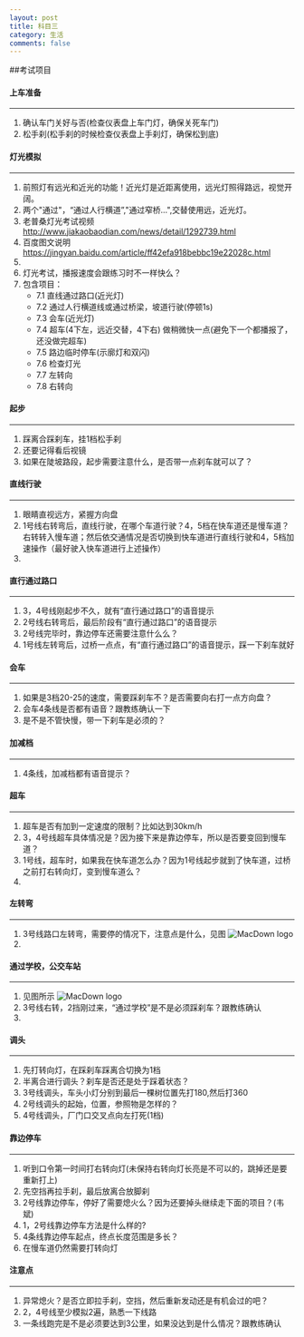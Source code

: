 ```yaml
---
layout: post
title: 科目三
category: 生活
comments: false
---
```


##考试项目

#### 上车准备
---
1. 确认车门关好与否(检查仪表盘上车门灯，确保关死车门)
2. 松手刹(松手刹的时候检查仪表盘上手刹灯，确保松到底)

#### 灯光模拟
---
1. 前照灯有远光和近光的功能！近光灯是近距离使用，远光灯照得路远，视觉开阔。
2. 两个"通过"，“通过人行横道”,"通过窄桥...",交替使用远，近光灯。
3. 老普桑灯光考试视频<http://www.jiakaobaodian.com/news/detail/1292739.html>
4. 百度图文说明<https://jingyan.baidu.com/article/ff42efa918bebbc19e22028c.html>
5. 
6. 灯光考试，播报速度会跟练习时不一样快么？
7. 包含项目：
	* 7.1 直线通过路口(近光灯)
	* 7.2 通过人行横道线或通过桥梁，坡道行驶(停顿1s)
	* 7.3 会车(近光灯)
	* 7.4 超车(4下左，远近交替，4下右) 做稍微快一点(避免下一个都播报了，还没做完超车)
	* 7.5 路边临时停车(示廓灯和双闪)
	* 7.6 检查灯光
	* 7.7 左转向
	* 7.8 右转向

#### 起步
---
1. 踩离合踩刹车，挂1档松手刹
2. 还要记得看后视镜
3. 如果在陡坡路段，起步需要注意什么，是否带一点刹车就可以了？

#### 直线行驶
---
1. 眼睛直视远方，紧握方向盘
2. 1号线右转弯后，直线行驶，在哪个车道行驶？4，5档在快车道还是慢车道？右转转入慢车道；然后依交通情况是否切换到快车道进行直线行驶和4，5档加速操作（最好驶入快车道进行上述操作）
3. 

#### 直行通过路口
---
1. 3，4号线刚起步不久，就有“直行通过路口”的语音提示
2. 2号线右转弯后，最后阶段有“直行通过路口”的语音提示
3. 2号线完毕时，靠边停车还需要注意什么么？
4. 1号线左转弯后，过桥一点点，有“直行通过路口”的语音提示，踩一下刹车就好

#### 会车
---
1. 如果是3档20-25的速度，需要踩刹车不？是否需要向右打一点方向盘？
2. 会车4条线是否都有语音？跟教练确认一下
3. 是不是不管快慢，带一下刹车是必须的？


#### 加减档
---
1. 4条线，加减档都有语音提示？

#### 超车
---
1. 超车是否有加到一定速度的限制？比如达到30km/h
2. 3，4号线超车具体情况是？因为接下来是靠边停车，所以是否要变回到慢车道？
3. 1号线，超车时，如果我在快车道怎么办？因为1号线起步就到了快车道，过桥之前打右转向灯，变到慢车道么？
4. 

#### 左转弯
---
1.  3号线路口左转弯，需要停的情况下，注意点是什么，见图
	![MacDown logo](https://github.com/iWatching/blog/blob/gh-pages/images/round3_left.jpg?raw=true)
2.


#### 通过学校，公交车站
---
1. 见图所示
	 ![MacDown logo](https://github.com/iWatching/blog/blob/gh-pages/images/round_all.jpeg?raw=true)
2. 3号线右转，2挡刚过来，“通过学校”是不是必须踩刹车？跟教练确认
3. 


#### 调头
---
1. 先打转向灯，在踩刹车踩离合切换为1档
2. 半离合进行调头？刹车是否还是处于踩着状态？
3. 3号线调头，车头小灯分别到最后一棵树位置先打180,然后打360
4. 2号线调头的起始，位置，参照物是怎样的？
5. 4号线调头，厂门口交叉点向左打死(1档)

#### 靠边停车
---
1. 听到口令第一时间打右转向灯(未保持右转向灯长亮是不可以的，跳掉还是要重新打上)
2. 先空挡再拉手刹，最后放离合放脚刹
3. 2号线靠边停车，停好了需要熄火么？因为还要掉头继续走下面的项目？(韦斌)
4. 1，2号线靠边停车方法是什么样的?
5. 4条线靠边停车起点，终点长度范围是多长？
6. 在慢车道仍然需要打转向灯

#### 注意点
---
1. 异常熄火？是否立即拉手刹，空挡，然后重新发动还是有机会过的吧？
2. 2，4号线至少模拟2遍，熟悉一下线路
3. 一条线跑完是不是必须要达到3公里，如果没达到是什么情况？跟教练确认





